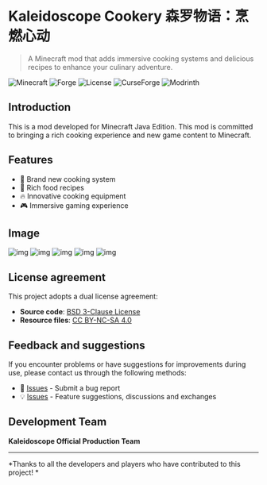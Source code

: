# Kaleidoscope Cookery 森罗物语：烹燃心动

> A Minecraft mod that adds immersive cooking systems and delicious recipes to enhance your culinary adventure.

![Minecraft](https://img.shields.io/badge/Minecraft-Java%20Edition-brightgreen)
![Forge](https://img.shields.io/badge/Forge%20|%20NeoForge%20|%20Fabric-1.20.1%20|%201.21.1-orange)
![License](https://img.shields.io/badge/License-BSD%20|%20CC%20BY--NC--SA%204.0-blue)
![CurseForge](https://img.shields.io/curseforge/dt/1309203?logo=curseforge&label=CurseForge)
![Modrinth](https://img.shields.io/modrinth/dt/v17FatAc?logo=modrinth&label=Modrinth)

## Introduction

This is a mod developed for Minecraft Java Edition. This mod is committed to bringing a rich cooking experience and new game content to Minecraft.

## Features

- 🍳 Brand new cooking system
- 🥘 Rich food recipes
- 🔥 Innovative cooking equipment
- 🎮 Immersive gaming experience

## Image 
![img](https://cdn.modrinth.com/data/v17FatAc/images/01385799f37a2874ffd44638c52c9a1b3faa0347.png)
![img](https://cdn.modrinth.com/data/v17FatAc/images/0d4c8bdb51059683adecab83ed426faa13deae5f.png)
![img](https://cdn.modrinth.com/data/v17FatAc/images/1725db57e319df4a57d2e0bde60a59fafd2e2e88.png)
![img](https://cdn.modrinth.com/data/v17FatAc/images/2b2dfb0e73b58e9f038ebb48364421ae323b9d5f.png)
![img](https://cdn.modrinth.com/data/v17FatAc/images/4bc9e2bb5f4f2a8081a4b1875187eedfb7b212df.png)

## License agreement

This project adopts a dual license agreement:

- **Source code**: [BSD 3-Clause License](https://github.com/KaleidoscopeMods/KaleidoscopeCookery/blob/main/LICENSE-CODE)
- **Resource files**: [CC BY-NC-SA 4.0](https://github.com/KaleidoscopeMods/KaleidoscopeCookery/blob/main/LICENSE-ASSETS)

## Feedback and suggestions

If you encounter problems or have suggestions for improvements during use, please contact us through the following methods:

- 🐛 [Issues](https://github.com/KaleidoscopeMods/KaleidoscopeCookery/issues) - Submit a bug report
- 💡 [Issues](https://github.com/KaleidoscopeMods/KaleidoscopeCookery/issues) - Feature suggestions, discussions and exchanges

## Development Team

**Kaleidoscope Official Production Team**

---

*Thanks to all the developers and players who have contributed to this project! *
